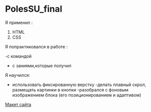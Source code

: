 # PolesSU_final

Я применил : 
  1. HTML
  2. CSS
  
Я попрактиковался в работе :

-с командой
- с заниями,которые получил

Я научился:

- использовать фиксированную верстку
-делать плавный скрол, размещать картинки в кнопки
-разобрался с фоновым изображением блока (его позиционированием и адаптивом)




[Макет сайта](https://www.figma.com/file/t2l0AKyHgln5mp5xjaOFgf/%D0%91%D0%B0%D1%81%D1%81%D0%B5%D0%B9%D0%BD?node-id=166%3A39)
